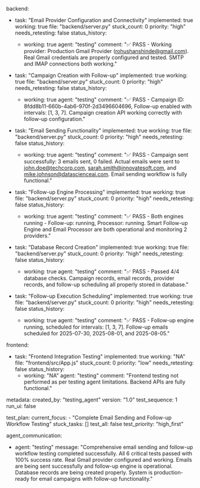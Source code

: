 backend:
  - task: "Email Provider Configuration and Connectivity"
    implemented: true
    working: true
    file: "backend/server.py"
    stuck_count: 0
    priority: "high"
    needs_retesting: false
    status_history:
      - working: true
        agent: "testing"
        comment: "✅ PASS - Working provider: Production Gmail Provider (rohushanshinde@gmail.com). Real Gmail credentials are properly configured and tested. SMTP and IMAP connections both working."

  - task: "Campaign Creation with Follow-up"
    implemented: true
    working: true
    file: "backend/server.py"
    stuck_count: 0
    priority: "high"
    needs_retesting: false
    status_history:
      - working: true
        agent: "testing"
        comment: "✅ PASS - Campaign ID: 8fdd8b11-660b-4ab6-970f-2d3496604696, Follow-up enabled with intervals: [1, 3, 7]. Campaign creation API working correctly with follow-up configuration."

  - task: "Email Sending Functionality"
    implemented: true
    working: true
    file: "backend/server.py"
    stuck_count: 0
    priority: "high"
    needs_retesting: false
    status_history:
      - working: true
        agent: "testing"
        comment: "✅ PASS - Campaign sent successfully: 3 emails sent, 0 failed. Actual emails were sent to john.doe@techcorp.com, sarah.smith@innovatesoft.com, and mike.johnson@datascienceai.com. Email sending workflow is fully functional."

  - task: "Follow-up Engine Processing"
    implemented: true
    working: true
    file: "backend/server.py"
    stuck_count: 0
    priority: "high"
    needs_retesting: false
    status_history:
      - working: true
        agent: "testing"
        comment: "✅ PASS - Both engines running - Follow-up: running, Processor: running. Smart Follow-up Engine and Email Processor are both operational and monitoring 2 providers."

  - task: "Database Record Creation"
    implemented: true
    working: true
    file: "backend/server.py"
    stuck_count: 0
    priority: "high"
    needs_retesting: false
    status_history:
      - working: true
        agent: "testing"
        comment: "✅ PASS - Passed 4/4 database checks. Campaign records, email records, provider records, and follow-up scheduling all properly stored in database."

  - task: "Follow-up Execution Scheduling"
    implemented: true
    working: true
    file: "backend/server.py"
    stuck_count: 0
    priority: "high"
    needs_retesting: false
    status_history:
      - working: true
        agent: "testing"
        comment: "✅ PASS - Follow-up engine running, scheduled for intervals: [1, 3, 7]. Follow-up emails scheduled for 2025-07-30, 2025-08-01, and 2025-08-05."

frontend:
  - task: "Frontend Integration Testing"
    implemented: true
    working: "NA"
    file: "frontend/src/App.js"
    stuck_count: 0
    priority: "low"
    needs_retesting: false
    status_history:
      - working: "NA"
        agent: "testing"
        comment: "Frontend testing not performed as per testing agent limitations. Backend APIs are fully functional."

metadata:
  created_by: "testing_agent"
  version: "1.0"
  test_sequence: 1
  run_ui: false

test_plan:
  current_focus:
    - "Complete Email Sending and Follow-up Workflow Testing"
  stuck_tasks: []
  test_all: false
  test_priority: "high_first"

agent_communication:
  - agent: "testing"
    message: "Comprehensive email sending and follow-up workflow testing completed successfully. All 6 critical tests passed with 100% success rate. Real Gmail provider configured and working. Emails are being sent successfully and follow-up engine is operational. Database records are being created properly. System is production-ready for email campaigns with follow-up functionality."
